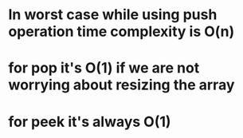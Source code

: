 #  In worst case while using push operation time complexity is O(n)
# for pop it's O(1) if we are not worrying about resizing the array
# for peek it's always O(1)  